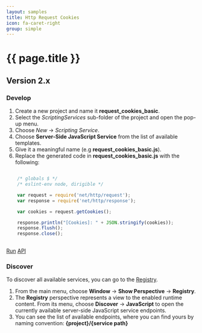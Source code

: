 ```yaml
---
layout: samples
title: Http Request Cookies
icon: fa-caret-right
group: simple
---
```


{{ page.title }}
===

Version 2.x
---

### Develop


1. Create a new project and name it **request_cookies_basic**.
2. Select the *ScriptingServices* sub-folder of the project and open the pop-up menu.
3. Choose *New* -> *Scripting Service*.
4. Choose **Server-Side JavaScript Service** from the list of available templates.
5. Give it a meaningful name (e.g **request_cookies_basic.js**).
6. Replace the generated code in **request_cookies_basic.js** with the following:

```javascript

	/* globals $ */
	/* eslint-env node, dirigible */

	var request = require('net/http/request');
	var response = require('net/http/response');

	var cookies = request.getCookies();

	response.println("[Cookies]: " + JSON.stringify(cookies));
	response.flush();
	response.close();
	
```

<div class="btn-toolbar pull-right">
	<a class="btn btn-warning" href="http://dirigible.eclipse.org/services/web/registry/anonymous.html?git=https://github.com/dirigiblelabs/sample_net_http_request_cookies_basic.git">Run</a>
	<a class="btn btn-info" href="http://www.dirigible.io/api/http_request.html">API</a>
</div>

### Discover

To discover all available services, you can go to the [Registry](../help/registry.html).

1. From the main menu, choose **Window** -> **Show Perspective** -> **Registry**.
2. The **Registry** perspective represents a view to the enabled runtime content. From its menu, choose **Discover** -> **JavaScript** to open the currently available server-side JavaScript service endpoints.
3. You can see the list of available endpoints, where you can find yours by naming convention: **{project}/{service path}**
